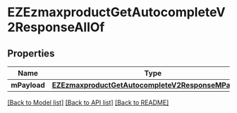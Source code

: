 # EZEzmaxproductGetAutocompleteV2ResponseAllOf

## Properties
Name | Type | Description | Notes
------------ | ------------- | ------------- | -------------
**mPayload** | [**EZEzmaxproductGetAutocompleteV2ResponseMPayload***](EZEzmaxproductGetAutocompleteV2ResponseMPayload.md) |  | 

[[Back to Model list]](../README.md#documentation-for-models) [[Back to API list]](../README.md#documentation-for-api-endpoints) [[Back to README]](../README.md)


